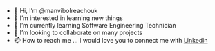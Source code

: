 - 👋 Hi, I’m @manvibolreachouk
- 👀 I’m interested in learning new things
- 🌱 I’m currently learning Software Engineering Technician
- 💞️ I’m looking to collaborate on many projects 
- 📫 How to reach me ... I would love you to connect me with [Linkedin](https://www.linkedin.com/in/vibolreach)

<!---
manvibolreachouk/manvibolreachouk is a ✨ special ✨ repository because its `README.md` (this file) appears on your GitHub profile.
You can click the Preview link to take a look at your changes.
--->
